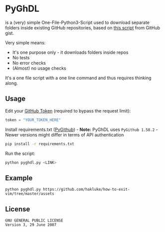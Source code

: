 # PyGhDL 

is a (very) simple One-File-Python3-Script used to download separate folders inside existing GitHub repositories, based on [this script](https://gist.github.com/pdashford/2e4bcd4fc2343e2fd03efe4da17f577d?permalink_comment_id=4274705#gistcomment-4274705) from GitHub gist.

Very simple means:
- It's one purpose only - it downloads folders inside repos
- No tests
- No error checks
- (Almost) no usage checks

It's a one file script with a one line command and thus requires thinking along.

## Usage

Edit your [GitHub Token](https://github.com/settings/tokens) (required to bypass the request limit):

```python
token = "YOUR_TOKEN_HERE"
```

Install requirements.txt ([PyGithub](https://github.com/PyGithub/PyGithub)) - **Note:** PyGhDL uses `PyGithub 1.58.2` - Newer versions might differ in terms of API authentication

```bash
pip install -r requirements.txt
```

Run the script:

```bash
python pyghdl.py <LINK>
```

## Example

```
python pyghdl.py https://github.com/hakluke/how-to-exit-vim/tree/master/assets
```

## License

```
GNU GENERAL PUBLIC LICENSE
Version 3, 29 June 2007
```